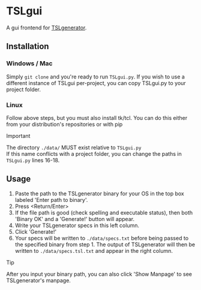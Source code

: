 # TSLgui

A gui frontend for [TSLgenerator](https://github.com/alexorso/tslgenerator/).

## Installation

### Windows / Mac

Simply `git clone` and you're ready to run `TSLgui.py`. If you wish to use a
different instance of TSLgui per-project, you can copy TSLgui.py to your
project folder.

### Linux

Follow above steps, but you must also install tk/tcl. You can do this
either from your distribution's repositories or with pip

> [!IMPORTANT]
> The directory `./data/` MUST exist relative to `TSLgui.py`  
> If this name conflicts with a project folder, you can change the paths in
> `TSLgui.py` lines 16-18.

## Usage

1. Paste the path to the TSLgenerator binary for your OS in the top box labeled
   'Enter path to binary'.
2. Press <Return/Enter>
3. If the file path is good (check spelling and executable status),
   then both 'Binary OK' and a 'Generate!' button will appear.
4. Write your TSLgenerator specs in this left column.
5. Click 'Generate!'
6. Your specs will be written to `./data/specs.txt` before being passed to the
   specified binary from step 1. The output of TSLgenerator will then be written
   to `./data/specs.tsl.txt` and appear in the right column.

> [!TIP]
> After you input your binary path, you can also click 'Show Manpage' to
> see TSLgenerator's manpage.
